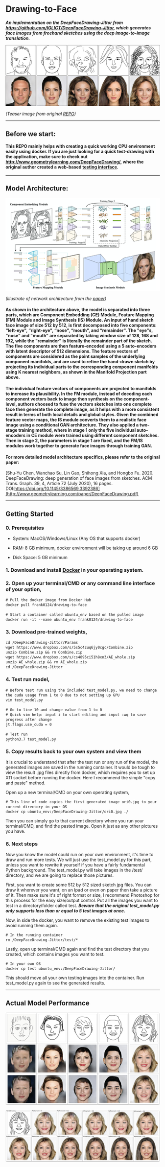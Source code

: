 # Drawing-to-Face

***An implementation on the DeepFaceDrawing-Jittor from https://github.com/IGLICT/DeepFaceDrawing-Jittor, which generates face images from freehand sketches using the deep image-to-image translation.***

![teaser image from original repo](showcase/teaser.jpg)

*(Teaser image from original [REPO](https://github.com/IGLICT/DeepFaceDrawing-Jittor/))*

------

## Before we start:

#### This REPO mainly helps with creating a quick working CPU environment easily using docker. If you are just looking for a quick test-drawing with the application, make sure to check out http://www.geometrylearning.com/DeepFaceDrawing/, where the original author created a web-based [testing interface](http://deepfacedrawing.geometrylearning.com/index_EN_621.html/).

------

## Model Architecture:

![architecture](showcase/architecture.png)

*(Illustrate of network architecture from the [paper](http://www.geometrylearning.com/paper/DeepFaceDrawing.pdf))*

#### As shown in the architecture above, the model is separated into three parts, which are Component Embedding (CE) Module, Feature Mapping (FM) Module and Image Synthesis (IS) Module. An input of hand sketch face image of size 512 by 512, is first decomposed into five components: “left-eye", “right-eye", “nose", “mouth", and “remainder". The "eye"s, "nose" and "mouth" are separated by taking window size of 128, 168 and 192, while the "remainder" is literally the remainder part of the sketch. The five components are then feature-encoded using a 5 auto-encoders with latent descriptor of 512 dimensions. The feature vectors of components are considered as the point samples of the underlying component manifolds, and are used to refine the hand-drawn sketch by projecting its individual parts to the corresponding component manifolds using K nearest neighbors, as shown in the Manifold Projection part above.

#### The individual feature vectors of components are projected to manifolds to increase its plausibility. In the FM module, instead of decoding each component vectors back to image then synthesis on the component-level, authors choosed to fuse the vectors sketches into one complete face then generate the complete image, as it helps with a more consistent result in terms of both local details and global styles. Given the combined feature vector maps, the IS module converts them to a realistic face image using a conditional GAN architecture. They also applied a two-stage training method, where in stage 1 only the five individual auto-encoders in CE module were trained using different component sketches. Then in stage 2, the parameters in stage 1 are fixed, and the FM/IS modules work together to generate face images through training GAN. 

#### For more detailed model architecture specifics, please refer to the original paper: 
[Shu-Yu Chen, Wanchao Su, Lin Gao, Shihong Xia, and Hongbo Fu. 2020. DeepFaceDrawing: deep generation of face images from sketches. ACM Trans. Graph. 39, 4, Article 72 (July 2020), 16 pages. DOI:https://doi.org/10.1145/3386569.3392386](http://www.geometrylearning.com/paper/DeepFaceDrawing.pdf)

------

## Getting Started

### 0. Prerequisites

- System: MacOS/Windows/Linux (Any OS that supports docker)

- RAM: 8 GB minimum, docker environment will be taking up around 6 GB

- Disk Space: 5 GB minimum

### 1. Download and install [Docker](https://docs.docker.com/get-docker/) in your operating system.

### 2. Open up your terminal/CMD or any command line interface of your option, 
```
# Pull the docker image from Docker Hub
docker pull frank0124/drawing-to-face

# Start a container called ubuntu_env based on the pulled image
docker run -it --name ubuntu_env frank0124/drawing-to-face
```

### 3. Download pre-trained weights,
```
cd /DeepFaceDrawing-Jittor/Params
wget https://www.dropbox.com/s/5s5c4zuq6jy0cgc/Combine.zip
unzip Combine.zip && rm Combine.zip
wget https://www.dropbox.com/s/cs4895ci51h8xn3/AE_whole.zip
unzip AE_whole.zip && rm AE_whole.zip
cd /DeepFaceDrawing-Jittor
```

### 4. Test run model,
```
# Before test run using the included test_model.py, we need to change the cuda usage from 1 to 0 due to not setting up GPU
vim test_model.py

# Go to line 10 and change value from 1 to 0 
# Quick vim help: input i to start editing and input :wq to save progress after change
jt.flags.use_cuda = 0

# Test run
python3.7 test_model.py
```

### 5. Copy results back to your own system and view them

It is crucial to understand that after the test run or any run of the model, the generated images are saved in the running container. It would be tough to view the result .jpg files directly from docker, which requires you to set up X11 socket before running the docker. Here I recommend the simple "copy and paste" method.

Open up a new terminal/CMD on your own operating system,
```
# This line of code copies the first generated image ori0.jpg to your current directory in your OS
docker cp ubuntu_env:/DeepFaceDrawing-Jittor/ori0.jpg ./          
```

Then you can simply go to that current directory where you run your terminal/CMD, and find the pasted image. Open it just as any other pictures you have.

### 6. Next steps

Now you know the model could run on your own environment, it's time to draw and run more tests. We will just use the test_model.py for this part, unless you want to rewrite it yourself if you have a fairly fundamental Python background. The test_model.py will take images in the /test/ directory, and we are going to replace those pictures. 

First, you want to create some 512 by 512 sized sketch jpg files. You can draw it wherever you want, on an Ipad or even on paper then take a picture of it. Then make sure it's of right format or size, I recommend Photoshop for this process for the easy size/output control. Put all the images you want to test in a directory/folder called test. ***Beware that the original test_model.py only supports less than or equal to 5 test images at once.***

Now, in side the docker, you want to remove the existing test images to avoid running them again.
```
# In the running container
rm /DeepFaceDrawing-Jittor/test/*
```

Lastly, open up terminal/CMD again and find the test directory that you created, which contains images you want to test.
```
# In your own OS
docker cp test ubuntu_env:/DeepFaceDrawing-Jittor/        
```
This should move all your own testing images into the container. Run test_model.py again to see the generated results.

------

## Actual Model Performance

![actual image 1](showcase/actualcase1.png)

![actual image 2](showcase/actualcase2.jpg)


